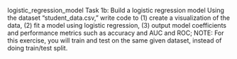 logistic_regression_model
Task 1b: Build a logistic regression model 
Using the dataset “student_data.csv,” write code to (1) create a visualization of the data, (2) fit a model using logistic regression, (3) output model coefficients and performance metrics such as accuracy and AUC and ROC; NOTE: For this exercise, you will train and test on the same given dataset, instead of doing train/test split. 
